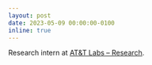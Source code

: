 ```yaml
---
layout: post
date: 2023-05-09 00:00:00-0100
inline: true
---
```


Research intern at [AT&T Labs – Research](https://about.att.com/sites/labs).
